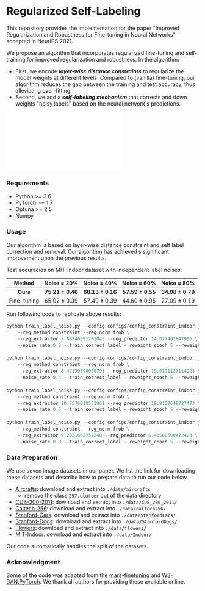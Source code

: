 # Regularized Self-Labeling

This repository provides the implementation for the paper "Improved Regularization and Robustness for Fine-tuning in Neural Networks" accepted in NeurIPS 2021.

We propose an algorithm that incorporates regularized fine-tuning and self-training for improved regularization and robustness.  In the algorithm:

- First, we encode ***layer-wise distance constraints*** to regularize the model weights at different levels. Compared to (vanilla) fine-tuning, our algorithm reduces the gap between the training and test accuracy, thus alleviating over-fitting.
- Second, we add a ***self-labeling mechanism*** that corrects and down weights "noisy labels" based on the neural network's predictions.

![](./figures/main_figure.pdf)

### Requirements

- Python >= 3.6
- PyTorch >= 1.7
- Optuna >= 2.5
- Numpy

### Usage

Our algorithm is based on layer-wise distance constraint and self label correction and removal. Our algorithm has achieved s significant improvement upon the previous results.

Test accuracies on MIT-Indoor dataset with independent label noises: 

|   Method    |     Noise = 20%      |     Noise = 40%      |     Noise = 60%      |     Noise = 80%      |
| :---------: | :------------------: | :------------------: | :------------------: | :------------------: |
|  **Ours**   | **75.21 $\pm$ 0.46** | **68.13 $\pm$ 0.16** | **57.59 $\pm$ 0.55** | **34.08 $\pm$ 0.79** |
| Fine-tuning |   65.02 $\pm$ 0.39   |   57.49 $\pm$ 0.39   |   44.60 $\pm$ 0.95   |   27.09 $\pm$ 0.19   |

Run following code to replicate above results:

```Python
python train_label_noise.py --config configs/config_constraint_indoor.json --model ResNet18 \
    --reg_method constraint --reg_norm frob \
    --reg_extractor 7.80246991703043 --reg_predictor 14.077402847906 \
    --noise_rate 0.2 --train_correct_label --reweight_epoch 5 --reweight_temp 2.0 --correct_epoch 10 --correct_thres 0.9 

python train_label_noise.py --config configs/config_constraint_indoor.json --model ResNet18 \
    --reg_method constraint --reg_norm frob \
    --reg_extractor 8.47139398080791 --reg_predictor 19.0191127114923 \
    --noise_rate 0.4 --train_correct_label --reweight_epoch 5 --reweight_temp 2.0 --correct_epoch 10 --correct_thres 0.9 

python train_label_noise.py --config configs/config_constraint_indoor.json --model ResNet18 \
    --reg_method constraint --reg_norm frob \
    --reg_extractor 10.7576018531961 --reg_predictor 19.8157649727473 \
    --noise_rate 0.6 --train_correct_label --reweight_epoch 5 --reweight_temp 2.0 --correct_epoch 10 --correct_thres 0.9 
    
python train_label_noise.py --config configs/config_constraint_indoor.json --model ResNet18 \
    --reg_method constraint --reg_norm frob \
    --reg_extractor 9.2031662757248 --reg_predictor 6.41568500472423 \
    --noise_rate 0.8 --train_correct_label --reweight_epoch 5 --reweight_temp 1.5 --correct_epoch 10 --correct_thres 0.9 
```

### Data Preparation

We use seven image datasets in our paper. We list the link for downloading these datasets and describe how to prepare data to run our code below.

- [Aircrafts](https://www.robots.ox.ac.uk/~vgg/data/fgvc-aircraft/): download and extract into `./data/aircrafts`
  - remove the class `257.clutter` out of the data directory
- [CUB-200-2011](http://www.vision.caltech.edu/visipedia/CUB-200-2011.html): download and extract into `./data/CUB_200_2011/`
- [Caltech-256](http://www.vision.caltech.edu/Image_Datasets/Caltech256/): download and extract into `./data/caltech256/`
- [Stanford-Cars](https://ai.stanford.edu/~jkrause/cars/car_dataset.html): download and extract into `./data/StanfordCars/`
- [Stanford-Dogs](http://vision.stanford.edu/aditya86/ImageNetDogs/): download and extract into `./data/StanfordDogs/`
- [Flowers](https://www.robots.ox.ac.uk/~vgg/data/flowers/102/): download and extract into `./data/flowers/`
- [MIT-Indoor](http://web.mit.edu/torralba/www/indoor.html): download and extract into `./data/Indoor/`

Our code automatically handles the split of the datasets. 

### Acknowledgment

Some of the code was adapted from the [mars-finetuning](https://github.com/henrygouk/mars-finetuning) and [WS-DAN.PyTorch](https://github.com/GuYuc/WS-DAN.PyTorch). We thank all authors for providing these available online.
